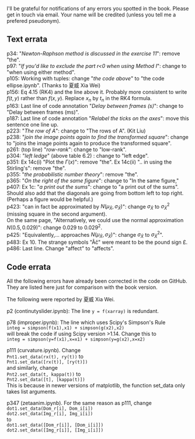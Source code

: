 I'll be grateful for notifications of any errors you spotted in the book. Please get in touch via email. Your name will be credited (unless you tell me a prefered pseudonym).

## Text errata
p34: "_Newton-Raphson method is discussed in the exercise 11_": remove "the".<br>
p97: "_If you'd like to exclude the part r<0 when using Method I_": change to "when using either method".<br>
p105: Working with tuples: change "_the code above_" to "the code ellipse.ipynb". (Thanks to 夏威 Xia Wei)<br>
p156: Eq 4.15 (RK4) and the line above it. Probably more consistent to write $f(t,y)$ rather than $f(x,y)$. Replace $x_n$ by $t_n$ in the RK4 formula.<br>
p163: Last line of code annotation "_Delay between frames (s)_": change to "Delay between frames (ms)".<br>
p187: Last line of code annotation "_Relabel the ticks on the axes_": move this sentence one line up.<br>
p223: "_The row of A_": change to "The rows of A". (Kit Liu) <br>
p238: "_join the image points again to find the transformed square_": change to "joins the image points again to produce the transformed square".<br>
p261: (top line) "_row-rank_": change to "low-rank".<br>
p304: "_left ledge_" (above table 6.2) : change to "left edge".<br>
p351: Ex 14c(i) "Plot the $\Gamma(x)$": remove "the". Ex 14c(ii) ".. in using the Stirling's": remove "the".<br>
p355: "_the probabilistic number theory_": remove "the".<br>
p365: "_On the right of the same figure_": change to "In the same figure,"<br>
p407: Ex 1c: "_a print out the sums_": change to "a print out of the sums". Should also add that the diagonals are going from bottom left to top right. (Perhaps a figure would be helpful.) <br>
p423: "can in fact be approximated by $N(\mu_\bar{X}, \sigma_\bar{X})$": change $\sigma_\bar{X}$ to $\sigma^2_\bar{X}$ (missing square in the second argument).<br>
On the same page, "Alternatively, we could use the normal approximation $N(0.5, 0.029)$": change $0.029$ to $0.029^2$.<br>
p425: "Equivalently,... approaches $N(\mu_\bar{X}, \sigma_\bar{X})$": change $\sigma_\bar{X}$ to $\sigma^2_\bar{X}$". <br>
p483: Ex 10. The strange symbols "Âč" were meant to be the pound sign £. <br>
p486: Last line. Change "affect" to "affects".

## Code errata

All the following errors have already been corrected in the code on GitHub. They are listed here just for comparison with the book version.<br>

The following were reported by 夏威 Xia Wei.<br>

p2 (continutyslider.ipynb): The line ```y = f(xarray)``` is redundant. <br>


p78 (improper.ipynb): The line which uses Scipy's Simpson's Rule<br>
```integ = simpson(f(x1),x1) + simpson(g(x2),x2)```<br>
will break the code if using Scipy version >1.14. Change this to <br>
```integ = simpson(y=f(x1),x=x1) + simpson(y=g(x2),x=x2)```<br>

p111 (curvature.ipynb). Change<br>
```Pnt1.set_data(rx(t), ry(t))``` to <br>
```Pnt1.set_data([rx(t)], [ry(t)])```<br>
and similarly, change <br>
```Pnt2.set_data(t, kappa(t))``` to <br>
```Pnt2.set_data([t], [kappa(t)])```<br>
This is because in newer versions of matplotlib, the function set_data only takes list arguments. <br>

p347 (zetaanim.ipynb). For the same reason as p111, change<br>
   ```dot1.set_data(Dom_r[i], Dom_i[i])```<br>
  ```dot2.set_data(Img_r[i], Img_i[i])```<br>
to <br>
   ```dot1.set_data([Dom_r[i]], [Dom_i[i]])```<br>
  ```dot2.set_data([Img_r[i]], [Img_i[i]])```<br>
